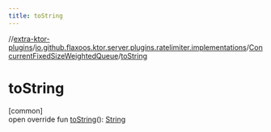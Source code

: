 ```yaml
---
title: toString
---
```

//[extra-ktor-plugins](../../../index.md)/[io.github.flaxoos.ktor.server.plugins.ratelimiter.implementations](../index.md)/[ConcurrentFixedSizeWeightedQueue](index.md)/[toString](to-string.md)



# toString



[common]\
open override fun [toString](to-string.md)(): [String](https://kotlinlang.org/api/latest/jvm/stdlib/kotlin/-string/index.md)




